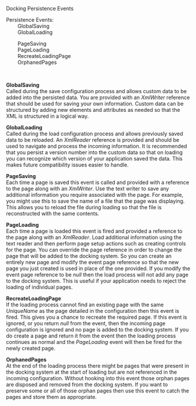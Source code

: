 Docking Persistence Events  
  
Persistence Events:  
        GlobalSaving  
        GlobalLoading

        PageSaving  
        PageLoading  
        RecreateLoadingPage  
        OrphanedPages 

 

**GlobalSaving**  
Called during the save configuration process and allows custom data to be added
into the persisted data. You are provided with an *XmlWriter* reference that
should be used for saving your own information. Custom data can be structured by
adding new elements and attributes as needed so that the XML is structured in a
logical way.  
  
**GlobalLoading**  
Called during the load configuration process and allows previously saved data to
be reloaded. An *XmlReader* reference is provided and should be used to navigate
and process the incoming information. It is recommended that you persist a
version number into the custom data so that on loading you can recognize which
version of your application saved the data. This makes future compatibility
issues easier to handle.  
  
**PageSaving**  
Each time a page is saved this event is called and provided with a reference to
the page along with an *XmlWriter*. Use the text writer to save any additional
information you require associated with the page. For example, you might use
this to save the name of a file that the page was displaying. This allows you to
reload the file during loading so that the file is reconstructed with the same
contents.  
  
**PageLoading**  
Each time a page is loaded this event is fired and provided a reference to the
page along with an *XmlReader*. Load additional information using the text
reader and then perform page setup actions such as creating controls for the
page. You can override the page reference in order to change the page that will
be added to the docking system. So you can create an entirely new page and
modify the event page reference so that the new page you just created is used in
place of the one provided. If you modify the event page reference to be *null*
then the load process will not add any page to the docking system. This is
useful if your application needs to reject the loading of individual pages.  
  
**RecreateLoadingPage**  
If the loading process cannot find an existing page with the same *UniqueName*
as the page detailed in the configuration then this event is fired. This gives
you a chance to recreate the required page. If this event is ignored, or you
return *null* from the event, then the incoming page configuration is ignored
and no page is added to the docking system. If you do create a page and return
it from the event then the loading process continues as normal and the
*PageLoading* event will then be fired for the newly created page.  
  
**OrphanedPages**  
At the end of the loading process there might be pages that were present in the
docking system at the start of loading but are not referenced in the incoming
configuration. Without hooking into this event those orphan pages are disposed
and removed from the docking system. If you want to preserve some or all of
those orphan pages then use this event to catch the pages and store them as
appropriate.
